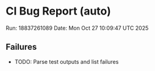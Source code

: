 # CI Bug Report (auto)
Run: 18837261089
Date: Mon Oct 27 10:09:47 UTC 2025

## Failures
- TODO: Parse test outputs and list failures
